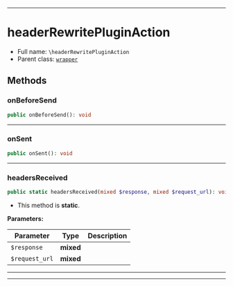 ***

# headerRewritePluginAction

* Full name: `\headerRewritePluginAction`
* Parent class: [`wrapper`](./yxorP/inc/wrapper.md)

## Methods

### onBeforeSend

```php
public onBeforeSend(): void
```

***

### onSent

```php
public onSent(): void
```

***

### headersReceived

```php
public static headersReceived(mixed $response, mixed $request_url): void
```

* This method is **static**.

**Parameters:**

| Parameter | Type | Description |
|-----------|------|-------------|
| `$response` | **mixed** |  |
| `$request_url` | **mixed** |  |

***


***

